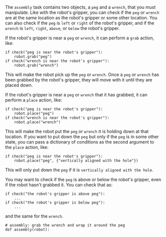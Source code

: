 

The `assembly` task contains two objects, a `peg` and a `wrench`, that you must manipulate.
Like with the robot's gripper, you can check if the `peg` or `wrench` are at the same location as the robot's gripper or some other location.
You can also check if the `peg` is `left` or `right` of the robot's gripper, and if the `wrench` is `left`, `right`, `above`, or `below` the robot's gripper.

If the robot's gripper is near a `peg` or `wrench`, it can perform a `grab` action, like:

```
if check("peg is near the robot's gripper"):
    robot.grab("peg")
if check("wrench is near the robot's gripper"):
    robot.grab("wrench")
```

This will make the robot pick up the `peg` or `wrench`.
Once a `peg` or `wrench` has been grabbed by the robot's gripper, they will move with it until they are placed down.

If the robot's gripper is near a `peg` or `wrench` that it has grabbed, it can perform a `place` action, like:

```
if check("peg is near the robot's gripper"):
    robot.place("peg")
if check("wrench is near the robot's gripper"):
    robot.place("wrench")
```

This will make the robot put the `peg` or `wrench` it is holding down at that location.
If you want to put down the `peg` but only if the `peg` is in some other state, you can pass a dictionary of conditions as the second argument to the `place` action, like:

```
if check("peg is near the robot's gripper"):
    robot.place("peg", {"vertically aligned with the hole"})
```

This will only put down the `peg` if it is `vertically aligned with the hole`.

You may want to check if the `peg` is above or below the robot's gripper, even if the robot hasn't grabbed it.
You can check that as:

```
if check("the robot's gripper is above peg"):
    ...
if check("the robot's gripper is below peg"):
    ...
```

and the same for the `wrench`.

```
# assembly: grab the wrench and wrap it around the peg
def assembly(robot):
